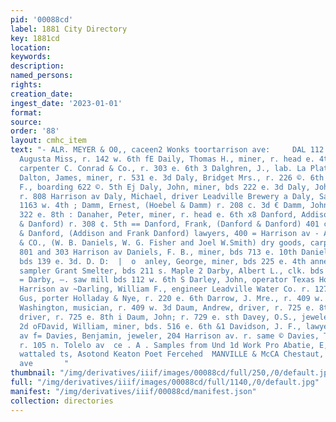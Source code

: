 ```yaml
---
pid: '00088cd'
label: 1881 City Directory
key: 1881cd
location: 
keywords: 
description: 
named_persons: 
rights: 
creation_date: 
ingest_date: '2023-01-01'
format: 
source: 
order: '88'
layout: cmhc_item
text: "- ALR. MEYER & O0,, caceen2 Wonks toortarrison ave:     DAL 112 DAV & Daily,
  Augusta Miss, r. 142 w. 6th fE Daily, Thomas H., miner, r. head e. 4th Dale, Christopher,
  carpenter C. Conrad & Co., r. 303 e. 6th 3 Dalghren, J., lab. La Plata Smelter ©
  Dalton, James, miner, r. 531 e. 3d Daly, Bridget Mrs., r. 226 ©. 6th Es Daly, Charles
  F., boarding 622 ©. 5th Ej Daly, John, miner, bds 222 e. 3d Daly, John, engineer,
  r. 808 Harrison av Daly, Michael, driver Leadville Brewery a Daly, Sarah Mrs., r.
  1163 w. 4th ; Damm, Ernest, (Hoebel & Damm) r. 208 c. 3d € Damm, John, saloon, r.
  322 e. 8th : Danaher, Peter, miner, r. head e. 6th x8 Danford, Addison, (Danford
  & Danford) r. 308 ¢. 5th == Danford, Frank, (Danford & Danford) 401 ¢. 34 24 Danford
  & Danford, (Addison and Frank Danford) lawyers, 400 = Harrison av - ANTELS, FISHER
  & CO., (W. B. Daniels, W. G. Fisher and Joel W.Smith) dry goods, carpets and clothing,
  801 and 303 Harrison av Daniels, F. B., miner, bds 713 e. 10th Daniels, James, lab.
  bds 139 e. 3d. D. D:  |  o  anley, George, miner, bds 225 e. 4th annett, E. W. C.
  sampler Grant Smelter, bds 211 s. Maple 2 Darby, Albert L., clk. bds Hotel Windsor
  = Darby, —. saw mill bds 112 w. 6th S Darley, John, operator Texas House, r. 224
  Harrison av ~Darling, William F., engineer Leadville Water Co. r. 127 w. 6th Darrell,
  Gus, porter Holladay & Nye, r. 220 e. 6th Darrow, J. Mre., r. 409 w. sa <d Darrow,
  Washington, musician, r. 409 w. 3d Daum, Andrew, driver, r. 725 e. 8th Daum, Henry,
  driver, r. 725 e. 8th i Daum, John; r. 729 e. sth Davey, O.S., jeweler, r. 131 w.
  2d oFDavid, William, miner, bds. 516 e. 6th &1 Davidson, J. F., lawyer, 118 Harrison
  av f= Davies, Benjamin, jeweler, 204 Harrison av. r. same © Davies, Thomas, miner,
  r. 105 n. Tolelo av  ce . A . Samples from Und 1d Work Pro Abatie, E, R. & Co.,
  wattaled ts, Asotond Keaton Poet Fercehed  MANVILLE & McCA Chestaut, and Harrison
  ave       "
thumbnail: "/img/derivatives/iiif/images/00088cd/full/250,/0/default.jpg"
full: "/img/derivatives/iiif/images/00088cd/full/1140,/0/default.jpg"
manifest: "/img/derivatives/iiif/00088cd/manifest.json"
collection: directories
---
```

